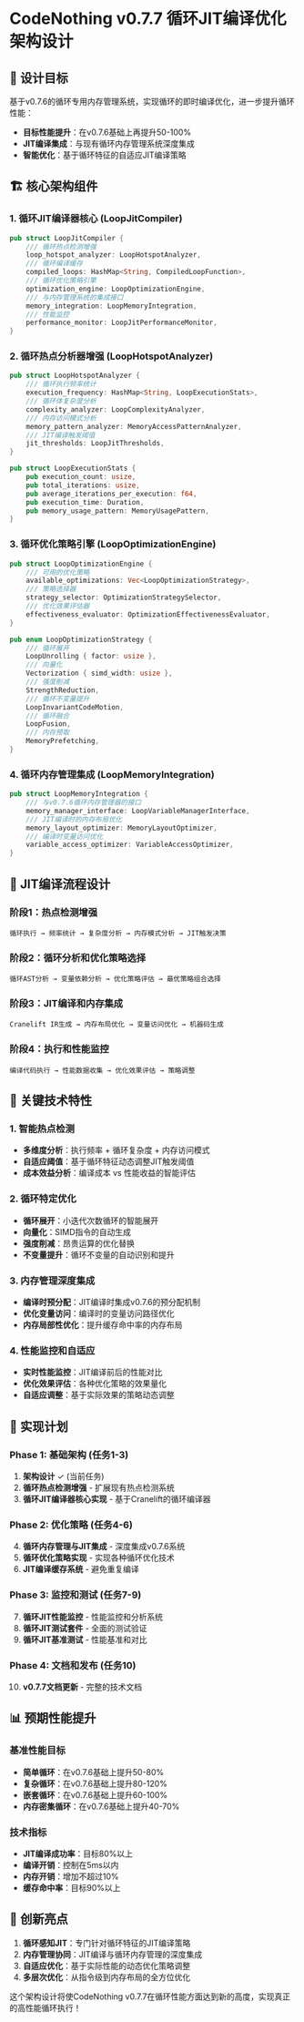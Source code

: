 # CodeNothing v0.7.7 循环JIT编译优化架构设计

## 🎯 设计目标

基于v0.7.6的循环专用内存管理系统，实现循环的即时编译优化，进一步提升循环性能：
- **目标性能提升**：在v0.7.6基础上再提升50-100%
- **JIT编译集成**：与现有循环内存管理系统深度集成
- **智能优化**：基于循环特征的自适应JIT编译策略

## 🏗️ 核心架构组件

### 1. 循环JIT编译器核心 (LoopJitCompiler)

```rust
pub struct LoopJitCompiler {
    /// 循环热点检测增强
    loop_hotspot_analyzer: LoopHotspotAnalyzer,
    /// 循环编译缓存
    compiled_loops: HashMap<String, CompiledLoopFunction>,
    /// 循环优化策略引擎
    optimization_engine: LoopOptimizationEngine,
    /// 与内存管理系统的集成接口
    memory_integration: LoopMemoryIntegration,
    /// 性能监控
    performance_monitor: LoopJitPerformanceMonitor,
}
```

### 2. 循环热点分析器增强 (LoopHotspotAnalyzer)

```rust
pub struct LoopHotspotAnalyzer {
    /// 循环执行频率统计
    execution_frequency: HashMap<String, LoopExecutionStats>,
    /// 循环体复杂度分析
    complexity_analyzer: LoopComplexityAnalyzer,
    /// 内存访问模式分析
    memory_pattern_analyzer: MemoryAccessPatternAnalyzer,
    /// JIT编译触发阈值
    jit_thresholds: LoopJitThresholds,
}

pub struct LoopExecutionStats {
    pub execution_count: usize,
    pub total_iterations: usize,
    pub average_iterations_per_execution: f64,
    pub execution_time: Duration,
    pub memory_usage_pattern: MemoryUsagePattern,
}
```

### 3. 循环优化策略引擎 (LoopOptimizationEngine)

```rust
pub struct LoopOptimizationEngine {
    /// 可用的优化策略
    available_optimizations: Vec<LoopOptimizationStrategy>,
    /// 策略选择器
    strategy_selector: OptimizationStrategySelector,
    /// 优化效果评估器
    effectiveness_evaluator: OptimizationEffectivenessEvaluator,
}

pub enum LoopOptimizationStrategy {
    /// 循环展开
    LoopUnrolling { factor: usize },
    /// 向量化
    Vectorization { simd_width: usize },
    /// 强度削减
    StrengthReduction,
    /// 循环不变量提升
    LoopInvariantCodeMotion,
    /// 循环融合
    LoopFusion,
    /// 内存预取
    MemoryPrefetching,
}
```

### 4. 循环内存管理集成 (LoopMemoryIntegration)

```rust
pub struct LoopMemoryIntegration {
    /// 与v0.7.6循环内存管理器的接口
    memory_manager_interface: LoopVariableManagerInterface,
    /// JIT编译时的内存布局优化
    memory_layout_optimizer: MemoryLayoutOptimizer,
    /// 编译时变量访问优化
    variable_access_optimizer: VariableAccessOptimizer,
}
```

## 🔄 JIT编译流程设计

### 阶段1：热点检测增强
```
循环执行 → 频率统计 → 复杂度分析 → 内存模式分析 → JIT触发决策
```

### 阶段2：循环分析和优化策略选择
```
循环AST分析 → 变量依赖分析 → 优化策略评估 → 最优策略组合选择
```

### 阶段3：JIT编译和内存集成
```
Cranelift IR生成 → 内存布局优化 → 变量访问优化 → 机器码生成
```

### 阶段4：执行和性能监控
```
编译代码执行 → 性能数据收集 → 优化效果评估 → 策略调整
```

## 🎯 关键技术特性

### 1. 智能热点检测
- **多维度分析**：执行频率 + 循环复杂度 + 内存访问模式
- **自适应阈值**：基于循环特征动态调整JIT触发阈值
- **成本效益分析**：编译成本 vs 性能收益的智能评估

### 2. 循环特定优化
- **循环展开**：小迭代次数循环的智能展开
- **向量化**：SIMD指令的自动生成
- **强度削减**：昂贵运算的优化替换
- **不变量提升**：循环不变量的自动识别和提升

### 3. 内存管理深度集成
- **编译时预分配**：JIT编译时集成v0.7.6的预分配机制
- **优化变量访问**：编译时的变量访问路径优化
- **内存局部性优化**：提升缓存命中率的内存布局

### 4. 性能监控和自适应
- **实时性能监控**：JIT编译前后的性能对比
- **优化效果评估**：各种优化策略的效果量化
- **自适应调整**：基于实际效果的策略动态调整

## 🔧 实现计划

### Phase 1: 基础架构 (任务1-3)
1. **架构设计** ✓ (当前任务)
2. **循环热点检测增强** - 扩展现有热点检测系统
3. **循环JIT编译器核心实现** - 基于Cranelift的循环编译器

### Phase 2: 优化策略 (任务4-6)
4. **循环内存管理与JIT集成** - 深度集成v0.7.6系统
5. **循环优化策略实现** - 实现各种循环优化技术
6. **JIT编译缓存系统** - 避免重复编译

### Phase 3: 监控和测试 (任务7-9)
7. **循环JIT性能监控** - 性能监控和分析系统
8. **循环JIT测试套件** - 全面的测试验证
9. **循环JIT基准测试** - 性能基准和对比

### Phase 4: 文档和发布 (任务10)
10. **v0.7.7文档更新** - 完整的技术文档

## 📊 预期性能提升

### 基准性能目标
- **简单循环**：在v0.7.6基础上提升50-80%
- **复杂循环**：在v0.7.6基础上提升80-120%
- **嵌套循环**：在v0.7.6基础上提升60-100%
- **内存密集循环**：在v0.7.6基础上提升40-70%

### 技术指标
- **JIT编译成功率**：目标80%以上
- **编译开销**：控制在5ms以内
- **内存开销**：增加不超过10%
- **缓存命中率**：目标90%以上

## 🔮 创新亮点

1. **循环感知JIT**：专门针对循环特征的JIT编译策略
2. **内存管理协同**：JIT编译与循环内存管理的深度集成
3. **自适应优化**：基于实际性能的动态优化策略调整
4. **多层次优化**：从指令级到内存布局的全方位优化

这个架构设计将使CodeNothing v0.7.7在循环性能方面达到新的高度，实现真正的高性能循环执行！
